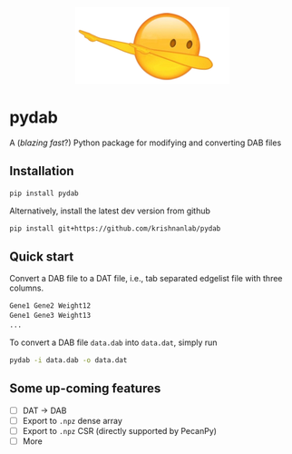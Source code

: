 <p align="center">
  <img src="dab.png" />
</p>

# pydab
A (_blazing fast_?) Python package for modifying and converting DAB files

## Installation

```bash
pip install pydab
```

Alternatively, install the latest dev version from github

```bash
pip install git+https://github.com/krishnanlab/pydab
```

## Quick start

Convert a DAB file to a DAT file, i.e., tab separated edgelist file with three columns.

```txt
Gene1 Gene2 Weight12
Gene1 Gene3 Weight13
...
```

To convert a DAB file `data.dab` into `data.dat`, simply run

```bash
pydab -i data.dab -o data.dat
```

## Some up-coming features
- [ ] DAT -> DAB
- [ ] Export to `.npz` dense array
- [ ] Export to `.npz` CSR (directly supported by PecanPy)
- [ ] More
